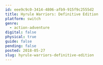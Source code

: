 ```yaml
---
id: eee9c9c0-3414-4806-afb9-915f9c2555d2
title: Hyrule Warriors: Definitive Edition
platform: switch
genre:
  - action-adventure
digital: false
physical: true
guide: false
pending: false
posted: 2018-05-27
slug: hyrule-warriors-definitive-edition
---
```

